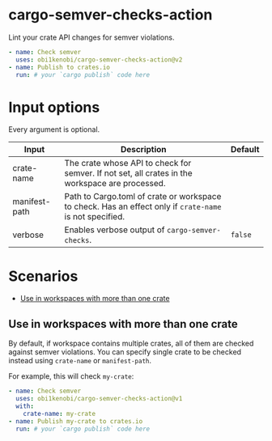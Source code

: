 # cargo-semver-checks-action
Lint your crate API changes for semver violations.

```yaml
- name: Check semver
  uses: obi1kenobi/cargo-semver-checks-action@v2
- name: Publish to crates.io
  run: # your `cargo publish` code here
```

# Input options

Every argument is optional.

| Input              | Description                                                                                                                       | Default |
|--------------------|-----------------------------------------------------------------------------------------------------------------------------------|---------|
| crate-name         | The crate whose API to check for semver. If not set, all crates in the workspace are processed. | |
| manifest-path      | Path to Cargo.toml of crate or workspace to check. Has an effect only if `crate-name` is not specified. | |
| verbose            | Enables verbose output of `cargo-semver-checks`. | `false` |

# Scenarios

- [Use in workspaces with more than one crate](#use-in-workspaces-with-more-than-one-crate)

## Use in workspaces with more than one crate

By default, if workspace contains multiple crates, all of them are checked against semver violations. You can specify single crate to be checked instead using `crate-name` or `manifest-path`.

For example, this will check `my-crate`:
```yaml
- name: Check semver
  uses: obi1kenobi/cargo-semver-checks-action@v1
  with:
    crate-name: my-crate
- name: Publish my-crate to crates.io
  run: # your `cargo publish` code here
```
